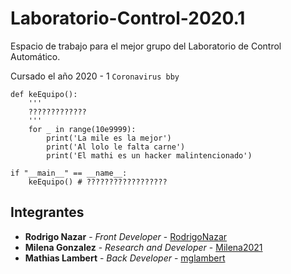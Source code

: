 # Laboratorio-Control-2020.1

Espacio de trabajo para el mejor grupo del Laboratorio de Control Automático.

Cursado el año 2020 - 1 ```Coronavirus bby```

```python3
def keEquipo():
    '''
    ?????????????
    '''
    for _ in range(10e9999):
        print('La mile es la mejor')
        print('Al lolo le falta carne')
        print('El mathi es un hacker malintencionado')

if "__main__" == __name__:
    keEquipo() # ??????????????????
```

## Integrantes

* **Rodrigo Nazar** - *Front Developer* - [RodrigoNazar](https://github.com/RodrigoNazar)
* **Milena Gonzalez** - *Research and Developer* - [Milena2021](https://github.com/Milena2021)
* **Mathias Lambert** - *Back Developer* - [mglambert](https://github.com/mglambert)
